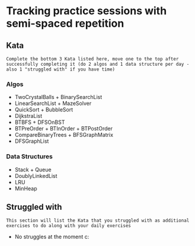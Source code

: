 # Tracking practice sessions with semi-spaced repetition

## Kata
    Complete the bottom 3 Kata listed here, move one to the top after successfully completing it (do 2 algos and 1 data structure per day - also 1 "struggled with" if you have time)

### Algos
- TwoCrystalBalls + BinarySearchList
- LinearSearchList + MazeSolver
- QuickSort + BubbleSort
- DijkstraList
- BTBFS + DFSOnBST
- BTPreOrder + BTInOrder + BTPostOrder
- CompareBinaryTrees + BFSGraphMatrix
- DFSGraphList

### Data Structures
- Stack + Queue
- DoublyLinkedList
- LRU
- MinHeap

## Struggled with
    This section will list the Kata that you struggled with as additional exercises to do along with your daily exercises

- No struggles at the moment c:
